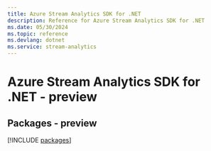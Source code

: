 ```yaml
---
title: Azure Stream Analytics SDK for .NET
description: Reference for Azure Stream Analytics SDK for .NET
ms.date: 05/30/2024
ms.topic: reference
ms.devlang: dotnet
ms.service: stream-analytics
---
```

# Azure Stream Analytics SDK for .NET - preview
## Packages - preview
[!INCLUDE [packages](stream-analytics-index.md)]